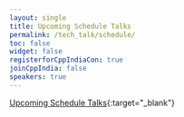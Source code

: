 ```yaml
---
layout: single
title: Upcoming Schedule Talks
permalink: /tech_talk/schedule/
toc: false
widget: false
registerforCppIndiaCon: true
joinCppIndia: false
speakers: true
---
```


<!-- <iframe width="659" height="730" frameborder="0" scrolling="no" src="https://cppindia-my.sharepoint.com/:x:/g/personal/info_cppindia_co_in/EQJepTZlslRBv4yLhCTUA2IBd9Mh84t9lMaMVKAoEoxOsg?e=lTAKNZ}&action=embedview&wdAllowInteractivity=False&Item='Sheet1'!A1%3AC35&wdHideGridlines=True&wdDownloadButton=True&wdInConfigurator=True"></iframe> -->

[Upcoming Schedule Talks](https://cppindia-my.sharepoint.com/:x:/g/personal/info_cppindia_co_in/EQJepTZlslRBv4yLhCTUA2IBd9Mh84t9lMaMVKAoEoxOsg?e=lTAKNZ){:target="_blank"}

<pre>
























</pre>
